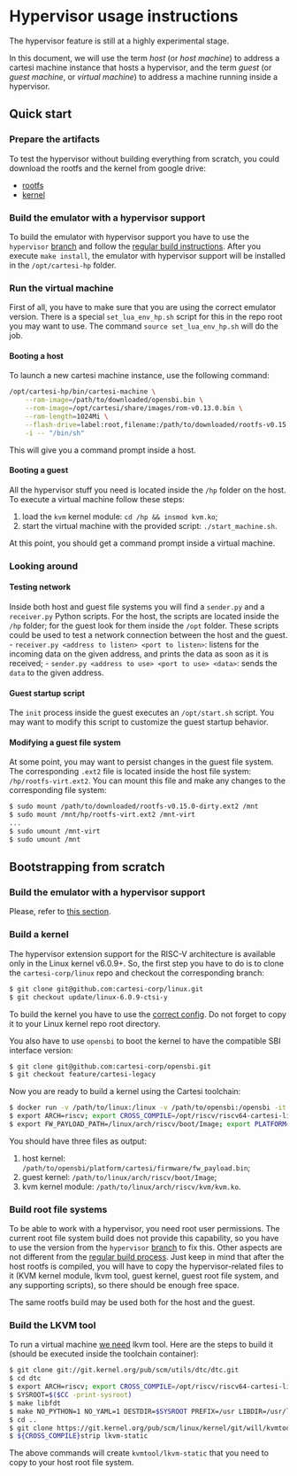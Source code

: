 # Hypervisor usage instructions

The hypervisor feature is still at a highly experimental stage.

In this document, we will use the term _host_ (or _host machine_) to address a cartesi machine instance that hosts a hypervisor, and the term _guest_ (or _guest machine_, or _virtual machine_) to address a machine running inside a hypervisor.

## Quick start

### Prepare the artifacts

To test the hypervisor without building everything from scratch, you could download the rootfs and the kernel from google drive:
- [rootfs](https://drive.google.com/file/d/1Hy9VibEf6SZU4qtqqb8n5CzHq-eN7uO7/view?usp=share_link)
- [kernel](https://drive.google.com/file/d/1Wc9yAJLpxxg14aFDPvYcQQmrA7JPt1ZC/view?usp=share_link)

### Build the emulator with a hypervisor support

To build the emulator with hypervisor support you have to use the `hypervisor` [branch](https://github.com/cartesi-corp/machine-emulator/tree/feature/hypervisor) and follow the [regular build instructions](https://github.com/cartesi-corp/machine-emulator/blob/develop/README.md). After you execute `make install`, the emulator with hypervisor support will be installed in the `/opt/cartesi-hp` folder.

### Run the virtual machine

First of all, you have to make sure that you are using the correct emulator version. There is a special `set_lua_env_hp.sh` script for this in the repo root you may want to use. The command `source set_lua_env_hp.sh` will do the job.

#### Booting a host

To launch a new cartesi machine instance, use the following command:

```bash
/opt/cartesi-hp/bin/cartesi-machine \
    --ram-image=/path/to/downloaded/opensbi.bin \
    --rom-image=/opt/cartesi/share/images/rom-v0.13.0.bin \
    --ram-length=1024Mi \
    --flash-drive=label:root,filename:/path/to/downloaded/rootfs-v0.15.0-dirty.ext2 \
    -i -- "/bin/sh"
```

This will give you a command prompt inside a host.

#### Booting a guest

All the hypervisor stuff you need is located inside the `/hp` folder on the host. To execute a virtual machine follow these steps:
1. load the `kvm` kernel module: `cd /hp && insmod kvm.ko`;
1. start the virtual machine with the provided script: `./start_machine.sh`.

At this point, you should get a command prompt inside a virtual machine.

### Looking around

#### Testing network

Inside both host and guest file systems you will find a `sender.py` and a `receiver.py` Python scripts. For the host, the scripts are located inside the `/hp` folder; for the guest look for them inside the `/opt` folder. These scripts could be used to test a network connection between the host and the guest.
    - `receiver.py <address to listen> <port to listen>`: listens for the incoming data on the given address, and prints the data as soon as it is received;
    - `sender.py <address to use> <port to use> <data>`: sends the `data` to the given address.

#### Guest startup script

The `init` process inside the guest executes an `/opt/start.sh` script. You may want to modify this script to customize the guest startup behavior.

#### Modifying a guest file system

At some point, you may want to persist changes in the guest file system. The corresponding `.ext2` file is located inside the host file system: `/hp/rootfs-virt.ext2`. You can mount this file and make any changes to the corresponding file system:

```bash
$ sudo mount /path/to/downloaded/rootfs-v0.15.0-dirty.ext2 /mnt
$ sudo mount /mnt/hp/rootfs-virt.ext2 /mnt-virt
...
$ sudo umount /mnt-virt
$ sudo umount /mnt
```

## Bootstrapping from scratch

### Build the emulator with a hypervisor support

Please, refer to [this section](https://github.com/cartesi-corp/machine-emulator/blob/hypervisor/hypervisor.md#build-the-emulator-with-a-hypervisor-support).

### Build a kernel

The hypervisor extension support for the RISC-V architecture is available only in the Linux kernel v6.0.9+. So, the first step you have to do is to clone the `cartesi-corp/linux` repo and checkout the corresponding branch:

```bash
$ git clone git@github.com:cartesi-corp/linux.git
$ git checkout update/linux-6.0.9-ctsi-y
```

To build the kernel you have to use the [correct config](https://github.com/cartesi-corp/image-kernel/blob/hypervisor-config/configs/kvm-linux-config). Do not forget to copy it to your Linux kernel repo root directory.

You also have to use `opensbi` to boot the kernel to have the compatible SBI interface version:

```bash
$ git clone git@github.com:cartesi-corp/opensbi.git
$ git checkout feature/cartesi-legacy
```

Now you are ready to build a kernel using the Cartesi toolchain:

```bash
$ docker run -v /path/to/linux:/linux -v /path/to/opensbi:/opensbi -it cartesicorp/toolchain:0.14.0
$ export ARCH=riscv; export CROSS_COMPILE=/opt/riscv/riscv64-cartesi-linux-gnu/bin/riscv64-cartesi-linux-gnu-; make Image
$ export FW_PAYLOAD_PATH=/linux/arch/riscv/boot/Image; export PLATFORM=cartesi; make
```

You should have three files as output:
1. host kernel: `/path/to/opensbi/platform/cartesi/firmware/fw_payload.bin`;
1. guest kernel: `/path/to/linux/arch/riscv/boot/Image`;
1. kvm kernel module: `/path/to/linux/arch/riscv/kvm/kvm.ko`.

### Build root file systems

To be able to work with a hypervisor, you need root user permissions. The current root file system build does not provide this capability, so you have to use the version from the `hypervisor` [branch](https://github.com/cartesi-corp/image-rootfs/tree/hypervisor) to fix this. Other aspects are not different from the [regular build process](https://github.com/cartesi-corp/image-rootfs/blob/develop/README.md). Just keep in mind that after the host rootfs is compiled, you will have to copy the hypervisor-related files to it (KVM kernel module, lkvm tool, guest kernel, guest root file system, and any supporting scripts), so there should be enough free space.

The same rootfs build may be used both for the host and the guest.

### Build the LKVM tool

To run a virtual machine [we need](https://github.com/kvm-riscv/howto/wiki/KVM-RISCV64-on-Spike#4-add-libfdt-library-to-cross_compile-sysroot-directory) lkvm tool. Here are the steps to build it (should be executed inside the toolchain container):

```bash
$ git clone git://git.kernel.org/pub/scm/utils/dtc/dtc.git
$ cd dtc
$ export ARCH=riscv; export CROSS_COMPILE=/opt/riscv/riscv64-cartesi-linux-gnu/bin/riscv64-cartesi-linux-gnu-; export CC="${CROSS_COMPILE}gcc -mabi=lp64d -march=rv64gc"
$ SYSROOT=$($CC -print-sysroot)
$ make libfdt
$ make NO_PYTHON=1 NO_YAML=1 DESTDIR=$SYSROOT PREFIX=/usr LIBDIR=/usr/lib64/lp64d install-lib install-includes
$ cd ..
$ git clone https://git.kernel.org/pub/scm/linux/kernel/git/will/kvmtool.git; cd kvmtool; make lkvm-static
$ ${CROSS_COMPILE}strip lkvm-static
```

The above commands will create `kvmtool/lkvm-static` that you need to copy to your host root file system.
